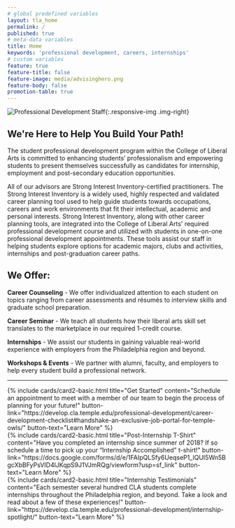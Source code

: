 ```yaml
---
# global predefined variables
layout: tla_home
permalink: /
published: true
# meta-data variables
title: Home
keywords: 'professional development, careers, internships'
# custom variables
feature: true
feature-title: false
feature-image: media/advisinghero.png
feature-body: false
promotion-table: true
---
```

![Professional Development Staff]({{site.baseurl}}/media/resizednewprofessionaldevelopmentgroup.jpg){:.responsive-img .img-right}
## We're Here to Help You Build Your Path!
The student professional development program within the College of Liberal Arts is committed to enhancing students’ professionalism and empowering students to present themselves successfully as candidates for internship, employment and post-secondary education opportunities.

All of our advisors are Strong Interest Inventory-certified practitioners. The Strong Interest Inventory is a widely used, highly respected and validated career planning tool used to help guide students towards occupations, careers and work environments that fit their intellectual, academic and personal interests. Strong Interest Inventory, along with other career planning tools, are integrated into the College of Liberal Arts' required professional development course and utilized with students in one-on-one professional development appointments. These tools assist our staff in helping students explore options for academic majors, clubs and activities, internships and post-graduation career paths.

## We Offer:
**Career Counseling** - We offer individualized attention to each student on topics ranging from career assessments and résumés to interview skills and graduate school preparation.

**Career Seminar** - We teach all students how their liberal arts skill set translates to the marketplace in our required 1-credit course.

**Internships** - We assist our students in gaining valuable real-world experience with employers from the Philadelphia region and beyond.

**Workshops & Events** - We partner with alumni, faculty, and employers to help every student build a professional network.

___

<div class="row row-wide">
  <div class="col m12 l4">{% include cards/card2-basic.html
    title="Get Started"
    content="Schedule an appointment to meet with a member of our team to begin the process of planning for your future!"
    button-link="https://develop.cla.temple.edu/professional-development/career-development-checklist#handshake-an-exclusive-job-portal-for-temple-owls/"
    button-text="Learn More" %}
  </div>
  <div class="col m12 l4">{% include cards/card2-basic.html
    title="Post-Internship T-Shirt"
    content="Have you completed an internship since summer of 2018? If so schedule a time to pick up your “Internship Accomplished” t-shirt!"
    button-link="https://docs.google.com/forms/d/e/1FAIpQLSfy6UeqseP1_lQUI5Wn5BgcXbBFyPsVID4lJKqpS9J1VJmRQg/viewform?usp=sf_link"
    button-text="Learn More" %}
    </div>
    <div class="col m12 l4">{% include cards/card2-basic.html
      title="Internship Testimonials"
      content="Each semester several hundred CLA students complete internships throughout the Philadelphia region, and beyond. Take a look and read about a few of these experiences!"
      button-link="https://develop.cla.temple.edu/professional-development/internship-spotlight/"
      button-text="Learn More" %}
    </div>
</div>

